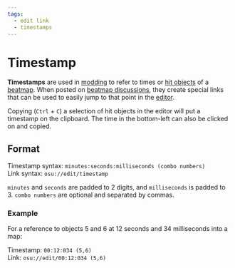 ```yaml
---
tags:
  - edit link
  - timestamps
---
```


# Timestamp

**Timestamps** are used in [modding](/wiki/Modding) to refer to times or [hit objects](/wiki/Gameplay/Hit_object) of a [beatmap](/wiki/Beatmap). When posted on [beatmap discussions](/wiki/Beatmap_discussion), they create special links that can be used to easily jump to that point in the [editor](/wiki/Client/Beatmap_editor).

Copying (`Ctrl` + `C`) a selection of hit objects in the editor will put a timestamp on the clipboard. The time in the bottom-left can also be clicked on and copied.

## Format

Timestamp syntax: `minutes:seconds:milliseconds (combo numbers)`\
Link syntax: `osu://edit/timestamp`

`minutes` and `seconds` are padded to 2 digits, and `milliseconds` is padded to 3. `combo numbers` are optional and separated by commas.

### Example

For a reference to objects 5 and 6 at 12 seconds and 34 milliseconds into a map:

Timestamp: `00:12:034 (5,6)`\
Link: `osu://edit/00:12:034 (5,6)`
